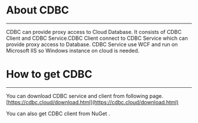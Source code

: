 # About CDBC
---------------------------------------
CDBC can provide proxy access to Cloud Database. It consists of CDBC Client and CDBC Service.CDBC Client connect to CDBC Service which can provide proxy access to Database.
CDBC Service use WCF and run on Microsoft IIS so Windows instance on cloud is needed. 
<img src="../img/cdbc1.png" alt="" title="">

# How to get CDBC
---------------------------------------

You can download CDBC service and client from following page. 
[https://cdbc.cloud/download.html](https://cdbc.cloud/download.html)

You can also get CDBC client from NuGet .



